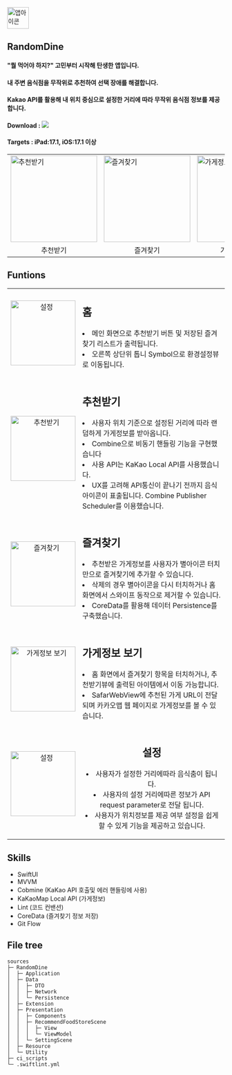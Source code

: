 <img src="https://github.com/ksj0109188/Effortless-Eats/assets/48472569/49672a35-d4d2-406c-89b8-52d20dddcd27" width="50" alt="앱아이콘" />

## RandomDine
#### "뭘 먹어야 하지?" 고민부터 시작해 탄생한 앱입니다.
#### 내 주변 음식점을 무작위로 추천하여 선택 장애를 해결합니다.
#### Kakao API를 활용해 내 위치 중심으로 설정한 거리에 따라 무작위 음식점 정보를 제공합니다.

#### Download : [<img src="https://img.shields.io/badge/apple-%23000000.svg?&style=for-the-badge&logo=apple&logoColor=white" />](https://apps.apple.com/kr/app/randomdine/id6477853120) 
#### Targets : iPad:17.1, iOS:17.1 이상


<Table align = "center">
  <tr>
    <td><img src="https://github.com/ksj0109188/Effortless-Eats/assets/48472569/061c9eb5-8f2c-4a4c-983d-33bb86894877" width="200" alt="추천받기" /></td>
    <td><img src="https://github.com/ksj0109188/Effortless-Eats/assets/48472569/f20a37e5-60f4-4b66-88da-e5cba9bc34f9" width="200" alt="즐겨찾기" /></td>
    <td><img src="https://github.com/ksj0109188/Effortless-Eats/assets/48472569/94871d10-f72f-428a-ba68-cdc5b11ccd9c" width="200" alt="가게정보 표출" /></td>
    <td><img src="https://github.com/ksj0109188/Effortless-Eats/assets/48472569/02e48b30-2d70-4d03-a8f5-459e6691c9f0" width="200" alt="설정" /></td>
  </tr>
  <tr align="center">
    <td>추천받기</td>
    <td>즐겨찾기</td>
    <td>가게정보 보기</td>
    <td>설정</td>
  </tr>
</Table>


## Funtions
<Table>
  <tr>
    <td align = "center">
      <img src="https://github.com/ksj0109188/Effortless-Eats/assets/48472569/fba17168-d9d2-4c05-a537-231d76d66aa8" width="150" alt="설정" />
    </td>
    <td valign= "top">
      <p>
        <h2> 홈 </h2>
        <li> 메인 화면으로 추천받기 버튼 및 저장된 즐겨찾기 리스트가 출력됩니다. </li>
        <li> 오른쪽 상단위 톱니 Symbol으로 환경설정뷰로 이동됩니다. </li>
      </p>
    </td>
  </tr>
  
  <tr>
    <td align = "center">
      <img src="https://github.com/ksj0109188/Effortless-Eats/assets/48472569/061c9eb5-8f2c-4a4c-983d-33bb86894877" width="150" alt="추천받기" />
    </td>
    <td valign= "top">
      <p>
       <h2> 추천받기</h2>
       <li> 사용자 위치 기준으로 설정된 거리에 따라 랜덤하게 가게정보를 받아옵니다.</li>
       <li> Combine으로 비동기 핸들링 기능을 구현했습니다 </li>
       <li> 사용 API는 KaKao Local API를 사용했습니다.</li>
       <li> UX를 고려해 API통신이 끝나기 전까지 음식 아이콘이 표출됩니다. Combine Publisher Scheduler를 이용했습니다.</li>
      </p>
    </td>
  </tr>

  <tr>
    <td align = "center">
      <img src="https://github.com/ksj0109188/Effortless-Eats/assets/48472569/f20a37e5-60f4-4b66-88da-e5cba9bc34f9" width="150" alt="즐겨찾기" />
    </td>
    <td valign= "top">
      <p>
       <h2> 즐겨찾기 </h2>
       <li> 추천받은 가게정보를 사용자가 별아이콘 터치만으로 즐겨찾기에 추가할 수 있습니다.</li>
       <li> 삭제의 경우 별아이콘을 다시 터치하거나 홈 화면에서 스와이프 동작으로 제거할 수 있습니다. </li>
       <li> CoreData를 활용해 데이터 Persistence를 구축했습니다.</li>
      </p>
    </td>
  </tr>

  <tr>
    <td align = "center">
      <img src="https://github.com/ksj0109188/Effortless-Eats/assets/48472569/94871d10-f72f-428a-ba68-cdc5b11ccd9c" width="150" alt="가게정보 보기" />
    </td>
    <td align="left" valign="top">
      <p>
       <h2> 가게정보 보기</h2>
       <li> 홈 화면에서 즐겨찾기 항목을 터치하거나, 추천받기뷰에 출력된 아이템에서 이동 가능합니다. </li>
       <li> SafarWebView에 추천된 가게 URL이 전달되며 카카오맵 웹 페이지로 가게정보를 볼 수 있습니다. </li>
      </p>
    </td>
  </tr>

  <tr align = "center">
    <td>
      <img src="https://github.com/ksj0109188/Effortless-Eats/assets/48472569/02e48b30-2d70-4d03-a8f5-459e6691c9f0" width="150" alt="설정" />
    </td>
    <td valign= "top">
      <p>
       <h2> 설정 </h2>
       <li> 사용자가 설정한 거리에따라 음식춤이 됩니다. </li>
       <li> 사용자의 설정 거리에따른 정보가 API request parameter로 전달 됩니다.</li> 
       <li> 사용자가 위치정보를 제공 여부 설정을 쉽게 할 수 있게 기능을 제공하고 있습니다. </li>
      </p>
    </td>
  </tr>
</Table>

## Skills
- SwiftUI
- MVVM 
- Cobmine (KaKao API 호출및 에러 핸들링에 사용)
- KaKaoMap Local API (가게정보)
- Lint (코드 컨밴션)
- CoreData (즐겨찾기 정보 저장)
- Git Flow

## File tree
```
sources
├─ RandomDine
│  ├─ Application
│  ├─ Data
│  │  ├─ DTO
│  │  ├─ Network
│  │  └─ Persistence
│  ├─ Extension
│  ├─ Presentation
│  │  ├─ Components
│  │  ├─ RecommendFoodStoreScene
│  │  │  ├─ View
│  │  │  └─ ViewModel
│  │  └─ SettingScene
│  ├─ Resource
│  └─ Utility
├─ ci_scripts
└─ .swiftlint.yml
```
